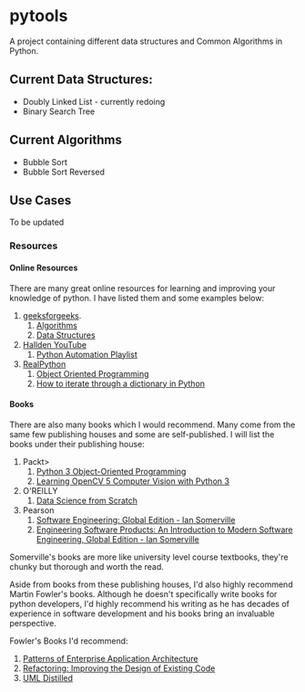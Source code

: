 # pytools

A project containing different data structures and Common Algorithms in Python.

## Current Data Structures:

- Doubly Linked List - currently redoing
- Binary Search Tree

## Current Algorithms

- Bubble Sort
- Bubble Sort Reversed

## Use Cases
To be updated

### Resources

#### Online Resources
There are many great online resources for learning and improving your knowledge of python. I have listed them and some
examples below:
1. [geeksforgeeks](https://geeksforgeeks.com/). 
   1. [Algorithms](https://www.geeksforgeeks.org/fundamentals-of-algorithms/)
   2. [Data Structures](https://www.geeksforgeeks.org/data-structures/)
2. [Hallden YouTube](https://www.youtube.com/@Hallden_)
   1. [Python Automation Playlist](https://www.youtube.com/playlist?list=PL5tVJtjoxKzqacJbIGbFbNTu7h2v4tsaF)
3. [RealPython](https://realpython.com/)
   1. [Object Oriented Programming](https://realpython.com/courses/object-oriented-programming-exercises/)
   2. [How to iterate through a dictionary in Python](https://realpython.com/iterate-through-dictionary-python/)

#### Books
There are also many books which I would recommend. Many come from the same few publishing houses and some are 
self-published. I will list the books under their publishing house:

1. Packt>
   1. [Python 3 Object-Oriented Programming](https://www.amazon.co.uk/Python-Object-Oriented-Programming-maintainable-object-oriented/dp/1789615852/ref=sr_1_1?crid=2I6XKID2SZKPT&keywords=Python+3+object-oriented+programming&qid=1698084847&sprefix=python+3+object-oriented+programming%2Caps%2C91&sr=8-1)
   2. [Learning OpenCV 5 Computer Vision with Python 3](https://www.amazon.co.uk/Learning-OpenCV-Computer-Vision-Python/dp/1803230223/ref=sr_1_1?crid=60IAGVOO1P9E&keywords=learning+opencv+5+computer+vision+with+python+-+fourth+edition&qid=1698084934&sprefix=learning+opencv+computer+vision%2Caps%2C148&sr=8-1)
2. O'REILLY
   1. [Data Science from Scratch](https://www.amazon.co.uk/Data-Science-Scratch-Joel-Grus/dp/1492041130/ref=sr_1_1?crid=9DU6RLVX0M6D&keywords=Data+Science+from+Scratch&qid=1698085015&sprefix=data+science+from+scratch%2Caps%2C99&sr=8-1)
3. Pearson
   1. [Software Engineering: Global Edition - Ian Somerville](https://www.amazon.co.uk/Software-Engineering-Global-Ian-Sommerville/dp/1292096136)
   2. [Engineering Software Products: An Introduction to Modern Software Engineering, Global Edition - Ian Somerville](https://www.amazon.co.uk/gp/product/1292376341/ref=dbs_a_def_rwt_hsch_vapi_tu00_p1_i0)

Somerville's books are more like university level course textbooks, they're chunky but thorough and worth the read.

Aside from books from these publishing houses, I'd also highly recommend Martin Fowler's books. Although he doesn't
specifically write books for python developers, I'd highly recommend his writing as he has decades of experience in
software development and his books bring an invaluable perspective.

Fowler's Books I'd recommend:
1. [Patterns of Enterprise Application Architecture](https://martinfowler.com/books/eaa.html)
2. [Refactoring: Improving the Design of Existing Code](https://martinfowler.com/books/refactoring.html)
3. [UML Distilled](https://martinfowler.com/books/uml.html)